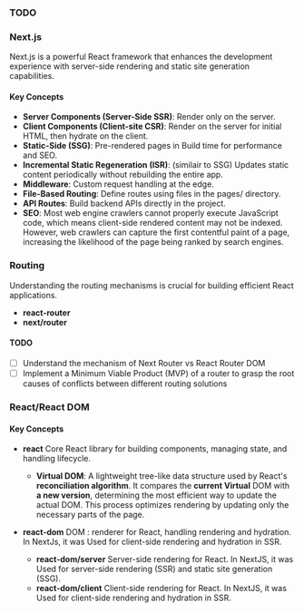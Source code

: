 ### TODO

### Next.js

Next.js is a powerful React framework that enhances the development experience with server-side rendering and static site generation capabilities.

#### Key Concepts

- **Server Components (Server-Side SSR)**: Render only on the server.
- **Client Components (Client-site CSR)**: Render on the server for initial HTML, then hydrate on the client.
- **Static-Side (SSG)**: Pre-rendered pages in Build time for performance and SEO.
- **Incremental Static Regeneration (ISR)**: (similair to SSG) Updates static content periodically without rebuilding the entire app.
- **Middleware**: Custom request handling at the edge.
- **File-Based Routing**: Define routes using files in the pages/ directory.
- **API Routes**: Build backend APIs directly in the project.
- **SEO**: Most web engine crawlers cannot properly execute JavaScript code, which means client-side rendered content may not be indexed. However, web crawlers can capture the first contentful paint of a page, increasing the likelihood of the page being ranked by search engines.

### Routing

Understanding the routing mechanisms is crucial for building efficient React applications.

- **react-router**
- **next/router**

#### TODO

- [ ] Understand the mechanism of Next Router vs React Router DOM
- [ ] Implement a Minimum Viable Product (MVP) of a router to grasp the root causes of conflicts between different routing solutions

### React/React DOM

#### Key Concepts

- **react** Core React library for building components, managing state, and handling lifecycle.

  - **Virtual DOM**: A lightweight tree-like data structure used by React's **reconciliation algorithm**. It compares the **current Virtual** DOM with **a new version**, determining the most efficient way to update the actual DOM. This process optimizes rendering by updating only the necessary parts of the page.

- **react-dom** DOM : renderer for React, handling rendering and hydration. In NextJs, it was Used for client-side rendering and hydration in SSR.

  - **react-dom/server** Server-side rendering for React. In NextJS, it was Used for server-side rendering (SSR) and static site generation (SSG).
  - **react-dom/client** Client-side rendering for React. In NextJS, it was Used for client-side rendering and hydration in SSR.
